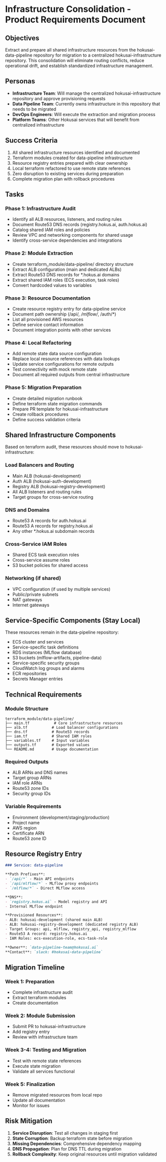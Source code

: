 # Infrastructure Consolidation - Product Requirements Document

## Objectives

Extract and prepare all shared infrastructure resources from the hokusai-data-pipeline repository for migration to a centralized hokusai-infrastructure repository. This consolidation will eliminate routing conflicts, reduce operational drift, and establish standardized infrastructure management.

## Personas

- **Infrastructure Team**: Will manage the centralized hokusai-infrastructure repository and approve provisioning requests
- **Data Pipeline Team**: Currently owns infrastructure in this repository that needs to be migrated
- **DevOps Engineers**: Will execute the extraction and migration process
- **Platform Teams**: Other Hokusai services that will benefit from centralized infrastructure

## Success Criteria

1. All shared infrastructure resources identified and documented
2. Terraform modules created for data-pipeline infrastructure
3. Resource registry entries prepared with clear ownership
4. Local terraform refactored to use remote state references
5. Zero disruption to existing services during preparation
6. Complete migration plan with rollback procedures

## Tasks

### Phase 1: Infrastructure Audit
- Identify all ALB resources, listeners, and routing rules
- Document Route53 DNS records (registry.hokus.ai, auth.hokus.ai)
- Catalog shared IAM roles and policies
- Review VPC and networking components for shared usage
- Identify cross-service dependencies and integrations

### Phase 2: Module Extraction
- Create terraform_module/data-pipeline/ directory structure
- Extract ALB configuration (main and dedicated ALBs)
- Extract Route53 DNS records for *.hokus.ai domains
- Extract shared IAM roles (ECS execution, task roles)
- Convert hardcoded values to variables

### Phase 3: Resource Documentation
- Create resource registry entry for data-pipeline service
- Document path ownership (/api/*, /mlflow/*, /auth/*)
- List all provisioned AWS resources
- Define service contact information
- Document integration points with other services

### Phase 4: Local Refactoring
- Add remote state data source configuration
- Replace local resource references with data lookups
- Update service configurations for remote outputs
- Test connectivity with mock remote state
- Document all required outputs from central infrastructure

### Phase 5: Migration Preparation
- Create detailed migration runbook
- Define terraform state migration commands
- Prepare PR template for hokusai-infrastructure
- Create rollback procedures
- Define success validation criteria

## Shared Infrastructure Components

Based on terraform audit, these resources should move to hokusai-infrastructure:

### Load Balancers and Routing
- Main ALB (hokusai-development)
- Auth ALB (hokusai-auth-development)
- Registry ALB (hokusai-registry-development)
- All ALB listeners and routing rules
- Target groups for cross-service routing

### DNS and Domains
- Route53 A records for auth.hokus.ai
- Route53 A records for registry.hokus.ai
- Any other *.hokus.ai subdomain records

### Cross-Service IAM Roles
- Shared ECS task execution roles
- Cross-service assume roles
- S3 bucket policies for shared access

### Networking (if shared)
- VPC configuration (if used by multiple services)
- Public/private subnets
- NAT gateways
- Internet gateways

## Service-Specific Components (Stay Local)

These resources remain in the data-pipeline repository:

- ECS cluster and services
- Service-specific task definitions
- RDS instances (MLflow database)
- S3 buckets (mlflow-artifacts, pipeline-data)
- Service-specific security groups
- CloudWatch log groups and alarms
- ECR repositories
- Secrets Manager entries

## Technical Requirements

### Module Structure
```
terraform_module/data-pipeline/
├── main.tf           # Core infrastructure resources
├── alb.tf           # Load balancer configurations
├── dns.tf           # Route53 records
├── iam.tf           # Shared IAM roles
├── variables.tf     # Input variables
├── outputs.tf       # Exported values
└── README.md        # Usage documentation
```

### Required Outputs
- ALB ARNs and DNS names
- Target group ARNs
- IAM role ARNs
- Route53 zone IDs
- Security group IDs

### Variable Requirements
- Environment (development/staging/production)
- Project name
- AWS region
- Certificate ARN
- Route53 zone ID

## Resource Registry Entry

```markdown
### Service: data-pipeline

**Path Prefixes**: 
- `/api/*` - Main API endpoints
- `/api/mlflow/*` - MLflow proxy endpoints
- `/mlflow/*` - Direct MLflow access

**DNS**: 
- `registry.hokus.ai` - Model registry and API
- Internal MLflow endpoint

**Provisioned Resources**:
- ALB: hokusai-development (shared main ALB)
- ALB: hokusai-registry-development (dedicated registry ALB)
- Target Groups: api, mlflow, registry_api, registry_mlflow
- Route53 A record: registry.hokus.ai
- IAM Roles: ecs-execution-role, ecs-task-role

**Owner**: `data-pipeline-team@hokusai.ai`  
**Contact**: `slack: #hokusai-data-pipeline`
```

## Migration Timeline

### Week 1: Preparation
- Complete infrastructure audit
- Extract terraform modules
- Create documentation

### Week 2: Module Submission
- Submit PR to hokusai-infrastructure
- Add registry entry
- Review with infrastructure team

### Week 3-4: Testing and Migration
- Test with remote state references
- Execute state migration
- Validate all services functional

### Week 5: Finalization
- Remove migrated resources from local repo
- Update all documentation
- Monitor for issues

## Risk Mitigation

1. **Service Disruption**: Test all changes in staging first
2. **State Corruption**: Backup terraform state before migration
3. **Missing Dependencies**: Comprehensive dependency mapping
4. **DNS Propagation**: Plan for DNS TTL during migration
5. **Rollback Complexity**: Keep original resources until migration validated